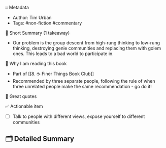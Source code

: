 ⌗ Metadata
- Author: Tim Urban
- Tags: #non-fiction #commentary

📖 Short Summary (1 takeaway)
- Our problem is the group descent from high-rung thinking to low-rung thinking, destroying genie communities and replacing them with golem ones. This leads to a bad world to participate in.

🧐 Why I am reading this book
- Part of [[8. ☕️ Finer Things Book Club]]
- Recommended by three separate people, following the rule of when three unrelated people make the same recommendation - go do it!

🙊 Great quotes
>

✅ Actionable item
- [ ] Talk to people with different views, expose yourself to different communities

🗂 Detailed Summary
-